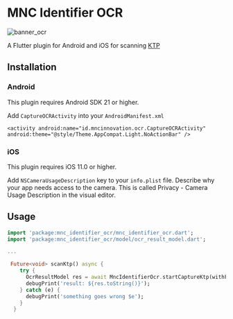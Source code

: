 # MNC Identifier OCR

![banner_ocr](https://raw.githubusercontent.com/mncinnovation/mnc_identifier_ocr/main/screenshoots/banner_ocr.jpeg)

A Flutter plugin for Android and iOS for scanning [KTP](https://en.wikipedia.org/wiki/Indonesian_identity_card)

## Installation
### Android

This plugin requires Android SDK 21 or higher.

Add `CaptureOCRActivity` into your `AndroidManifest.xml`

```
<activity android:name="id.mncinnovation.ocr.CaptureOCRActivity" android:theme="@style/Theme.AppCompat.Light.NoActionBar" />
```

### iOS

This plugin requires iOS 11.0 or higher.

Add `NSCameraUsageDescription` key to your `info.plist` file. Describe why your app needs access to the camera. This is called Privacy - Camera Usage Description in the visual editor.

## Usage

```dart
import 'package:mnc_identifier_ocr/mnc_identifier_ocr.dart';
import 'package:mnc_identifier_ocr/model/ocr_result_model.dart';

...

 Future<void> scanKtp() async {
    try {
      OcrResultModel res = await MncIdentifierOcr.startCaptureKtp(withFlash: true, cameraOnly: true);
      debugPrint('result: ${res.toString()}');
    } catch (e) {
      debugPrint('something goes wrong $e');
    }
  }
```


